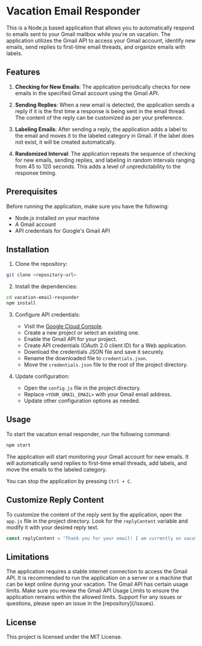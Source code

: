 # Vacation Email Responder

This is a Node.js based application that allows you to automatically respond to emails sent to your Gmail mailbox while you're on vacation. The application utilizes the Gmail API to access your Gmail account, identify new emails, send replies to first-time email threads, and organize emails with labels.

## Features

1. **Checking for New Emails**: The application periodically checks for new emails in the specified Gmail account using the Gmail API.

2. **Sending Replies**: When a new email is detected, the application sends a reply if it is the first time a response is being sent in the email thread. The content of the reply can be customized as per your preference.

3. **Labeling Emails**: After sending a reply, the application adds a label to the email and moves it to the labeled category in Gmail. If the label does not exist, it will be created automatically.

4. **Randomized Interval**: The application repeats the sequence of checking for new emails, sending replies, and labeling in random intervals ranging from 45 to 120 seconds. This adds a level of unpredictability to the response timing.

## Prerequisites

Before running the application, make sure you have the following:

- Node.js installed on your machine
- A Gmail account
- API credentials for Google's Gmail API

## Installation

1. Clone the repository:

```bash
git clone <repository-url>
```

2. Install the dependencies:

```bash
cd vacation-email-responder
npm install
```

3. Configure API credentials:

   - Visit the [Google Cloud Console](https://console.cloud.google.com/).
   - Create a new project or select an existing one.
   - Enable the Gmail API for your project.
   - Create API credentials (OAuth 2.0 client ID) for a Web application.
   - Download the credentials JSON file and save it securely.
   - Rename the downloaded file to `credentials.json`.
   - Move the `credentials.json` file to the root of the project directory.

4. Update configuration:

   - Open the `config.js` file in the project directory.
   - Replace `<YOUR_GMAIL_EMAIL>` with your Gmail email address.
   - Update other configuration options as needed.

## Usage

To start the vacation email responder, run the following command:
```bash
npm start
```

The application will start monitoring your Gmail account for new emails. It will automatically send replies to first-time email threads, add labels, and move the emails to the labeled category.

You can stop the application by pressing `Ctrl + C`.

## Customize Reply Content

To customize the content of the reply sent by the application, open the `app.js` file in the project directory. Look for the `replyContent` variable and modify it with your desired reply text.

```javascript
const replyContent = "Thank you for your email! I am currently on vacation and will respond to you as soon as I return.";
```
## Limitations

The application requires a stable internet connection to access the Gmail API.
It is recommended to run the application on a server or a machine that can be kept online during your vacation.
The Gmail API has certain usage limits. Make sure you review the Gmail API Usage Limits to ensure the application remains within the allowed limits.
Support
For any issues or questions, please open an issue in the [repository](<repository-url>/issues).

## License
This project is licensed under the MIT License.






